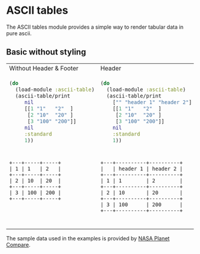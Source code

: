 # ASCII tables


The ASCII tables module provides a simple way to render tabular data in pure ascii.


## Basic without styling

<table>
<tr>
<td>Without Header & Footer</td>
<td>Header</td>
<td>Header & Footer</td>
</tr>
<tr>
<td>

```clojure
(do
  (load-module :ascii-table)
  (ascii-table/print 
     nil 
     [[1 "1"   "2"  ] 
      [2 "10"  "20" ] 
      [3 "100" "200"]] 
     nil 
     :standard
     1))
``` 

</td>
<td>

```clojure
(do
  (load-module :ascii-table)
  (ascii-table/print 
    ["" "header 1" "header 2"] 
    [[1 "1"   "2"  ] 
     [2 "10"  "20" ] 
     [3 "100" "200"]] 
    nil
    :standard
    1))
``` 

</td>
<td>

```clojure
(do
  (load-module :ascii-table)
  (ascii-table/print 
    ["" "header 1" "header 2"] 
    [[1 "1"   "2"  ] 
     [2 "10"  "20" ] 
     [3 "100" "200"]] 
    ["" "footer 1" "footer 3"] 
    :standard
    1))
``` 

</td>
</tr>
<tr>
<td>

```
+---+-----+-----+
| 1 | 1   | 2   |
+---+-----+-----+
| 2 | 10  | 20  |
+---+-----+-----+
| 3 | 100 | 200 |
+---+-----+-----+




```

</td>
<td>

```
+---+----------+----------+
|   | header 1 | header 2 |
+---+----------+----------+
| 1 | 1        | 2        |
+---+----------+----------+
| 2 | 10       | 20       |
+---+----------+----------+
| 3 | 100      | 200      |
+---+----------+----------+


```

</td>
<td>

```
+---+----------+----------+
|   | header 1 | header 2 |
+---+----------+----------+
| 1 | 1        | 2        |
+---+----------+----------+
| 2 | 10       | 20       |
+---+----------+----------+
| 3 | 100      | 200      |
+---+----------+----------+
|   | footer 1 | footer 3 |
+---+----------+----------+
```

</td>
</tr>
</table>
    
























The sample data used in the examples is provided by [NASA Planet Compare](https://solarsystem.nasa.gov/planet-compare/).


